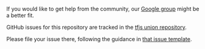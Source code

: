 If you would like to get help from the community, our [Google group](https://groups.google.com/a/tensorflow.org/forum/#!forum/tfjs) might be a better fit.

GitHub issues for this repository are tracked in the [tfjs union repository](https://github.com/tensorflow/tfjs/issues).

Please file your issue there, following the guidance in [that issue template](https://github.com/tensorflow/tfjs/blob/master/ISSUE_TEMPLATE.md).
